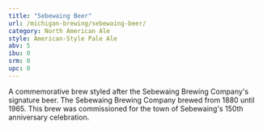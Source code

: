 ```yaml
---
title: "Sebewaing Beer"
url: /michigan-brewing/sebewaing-beer/
category: North American Ale
style: American-Style Pale Ale
abv: 5
ibu: 0
srm: 0
upc: 0
---
```

A commemorative brew styled after the Sebewaing Brewing Company's signature beer. The Sebewaing Brewing Company brewed from 1880 until 1965. This brew was commissioned for the town of Sebewaing's 150th anniversary celebration.

